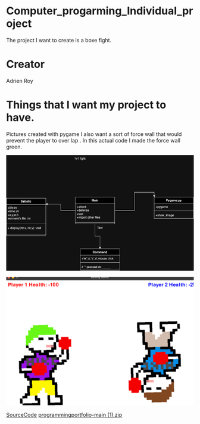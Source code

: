 # Computer_progarming_Individual_project
The project I want to create is a boxe fight.
# Creator
Adrien Roy
# Things that I want my project to have.
Pictures created with pygame I also want a sort of force wall that would prevent the player to over lap . In this actual code I made the force wall green.

![ClassDiagram](https://github.com/9721999/1v1-fight/blob/main/IMG/Boxeproject.jpg?raw=true)

![Strartscreen](https://github.com/9721999/1v1-fight/blob/main/IMG/Start%20screen)

[SourceCode](https://github.com/9721999/1v1-fight/blob/main/Scr/Source%20code%20to%20pygame)
[programmingportfolio-main (1).zip](https://github.com/9721999/1v1-fight/files/15252612/programmingportfolio-main.1.zip)
